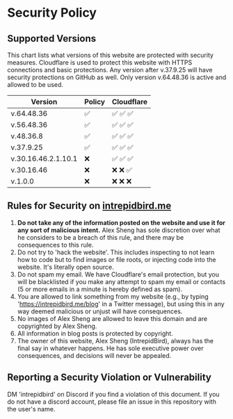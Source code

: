 # Security Policy

## Supported Versions

This chart lists what versions of this website are protected with security measures. Cloudflare is used to protect this website with HTTPS connections and basic protections. Any version after v.37.9.25 will have security protections on GitHub as well. Only version v.64.48.36 is active and allowed to be used.

| Version | Policy | Cloudflare |
| ------- | --------- | ---------- |
| v.64.48.36 | :white_check_mark: | :white_check_mark: :white_check_mark: :white_check_mark: |
| v.56.48.36 | :white_check_mark: | :white_check_mark: :white_check_mark: :white_check_mark: |
| v.48.36.8 | :white_check_mark: | :white_check_mark: :white_check_mark: :white_check_mark: |
| v.37.9.25 | :white_check_mark: | :white_check_mark: :white_check_mark: :white_check_mark: |
| v.30.16.46.2.1.10.1 | :x: | :white_check_mark: :white_check_mark: :white_check_mark: |
| v.30.16.46 | :x: | :x: :x: :white_check_mark: |
| v.1.0.0 | :x: | :x: :x: :x: |

## Rules for Security on [intrepidbird.me](https://intrepidbird.me/)

1. **Do not take any of the information posted on the website and use it for any sort of malicious intent.** Alex Sheng has sole discretion over what he considers to be a breach of this rule, and there may be consequences to this rule.
2. Do not try to 'hack the website'. This includes inspecting to not learn how to code but to find images or file roots, or injecting code into the website. It's literally open source.
3. Do not spam my email. We have Cloudflare's email protection, but you will be blacklisted if you make any attempt to spam my email or contacts (5 or more emails in a minute is hereby defined as spam).
4. You are allowed to link something from my website (e.g., by typing 'https://intrepidbird.me/blog' in a Twitter message), but using this in any way deemed malicious or unjust will have consequences.
5. No images of Alex Sheng are allowed to leave this domain and are copyrighted by Alex Sheng.
6. All information in blog posts is protected by copyright.
7. The owner of this website, Alex Sheng (IntrepidBird), always has the final say in whatever happens. He has sole executive power over consequences, and decisions will never be appealed.

## Reporting a Security Violation or Vulnerability

DM 'intrepidbird' on Discord if you find a violation of this document. If you do not have a discord account, please file an issue in this repository with the user's name.

